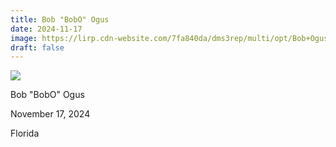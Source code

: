 ```yaml
---
title: Bob "BobO" Ogus
date: 2024-11-17
image: https://lirp.cdn-website.com/7fa840da/dms3rep/multi/opt/Bob+Ogus-1920w.jpg
draft: false
---
```


![](https://lirp.cdn-website.com/7fa840da/dms3rep/multi/opt/Bob+Ogus-1920w.jpg)

Bob "BobO" Ogus
 
November 17, 2024
 
Florida
